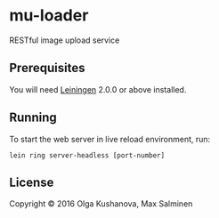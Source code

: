 # mu-loader

RESTful image upload service

## Prerequisites

You will need [Leiningen][] 2.0.0 or above installed.

[leiningen]: https://github.com/technomancy/leiningen

## Running

To start the web server in live reload environment, run:

    lein ring server-headless [port-number]

## License

Copyright © 2016 Olga Kushanova, Max Salminen
